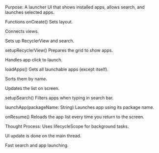 Purpose:
A launcher UI that shows installed apps, allows search, and launches selected apps.


Functions
onCreate()
Sets layout.

Connects views.

Sets up RecyclerView and search.

setupRecyclerView()
Prepares the grid to show apps.

Handles app click to launch.

loadApps()
Gets all launchable apps (except itself).

Sorts them by name.

Updates the list on screen.

setupSearch()
Filters apps when typing in search bar.

launchApp(packageName: String)
Launches app using its package name.

onResume()
Reloads the app list every time you return to the screen.

Thought Process:
Uses lifecycleScope for background tasks.

UI update is done on the main thread.

Fast search and app launching.




